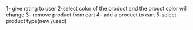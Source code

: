 1- give rating to user 
2-select color of the product and the prouct color will change
3- remove product from cart 
4- add a product to cart 
5-select product type(new /used)

